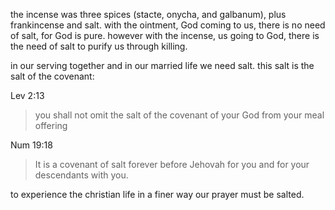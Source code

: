the incense was three spices (stacte, onycha, and galbanum), plus frankincense and
salt. with the ointment, God coming to us, there is no need of salt, for God is
pure. however with the incense, us going to God, there is the need of salt to purify
us through killing.

in our serving together and in our married life we need salt. this salt is the salt of the covenant:

Lev 2:13
> you shall not omit the salt of the covenant of your God from your meal offering

Num 19:18
> It is a covenant of salt forever before Jehovah for you and for your descendants with you.

to experience the christian life in a finer way our prayer must be salted.
